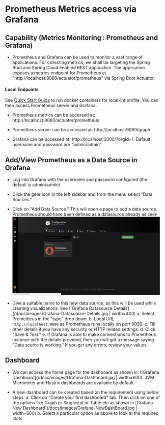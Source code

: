 #  Prometheus Metrics access via Grafana

## Capability (Metrics Monitoring : Prometheus and Grafana)
- Prometheus and Grafana can be used to monitor a vast range of applications. For collecting metrics, we shall be targeting the Spring Boot and Spring Cloud enabled REST application. The application exposes a metrics endpoint for Prometheus at "http://localhost:8080/actuator/prometheus" via Spring Boot Actuator.

#### Local Endpoints

See [Quick Start Guide](quick-start-guide.md) to run docker containers for local-int profile. You can then access Prometheus server and Grafana.

- Prometheus metrics can be accessed at: http://localhost:8080/actuator/prometheus

- Prometheus server can be accessed at: http://localhost:9090/graph

- Grafana can be accessed at: http://localhost:3000/?orgId=1. Default username and password are "admin/admin" 


## Add/View Prometheus as a Data Source in Grafana

- Log into Grafana with the username and password configured (the default is admin/admin)

- Click the gear icon in the left sidebar and from the menu select "Data Sources." 

- Click on "Add Data Source." This will open a page to add a data source. Prometheus should have been defined as a datasource already as seen ![Grafana Datasources](/docs/images/Grafana-Datasources.jpg)

- Give a suitable name to this new data source, as this will be used while creating visualizations. See ![Grafana Datasource Details](/docs/images/Grafana-Datasource-Details.jpg | width=400)
	a. Select Prometheus in the "type" drop down.
	b. Local URL `http://localhost:9090` as Prometheus runs locally on port 9090.
	c. Fill other details if you have any security or HTTP related settings.
	d. Click "Save & Test."
	e. If Grafana is able to make connections to Prometheus instance with the details provided, then you will get a message saying "Data source is working." If you get any errors, review your values.
	
## Dashboard

- We can access the home page for the dashboard as shown in: ![Grafana Dashboard](/docs/images/Grafana-Dashboard.jpg | width=600). JVM Micrometer and Hystrix dashboards are available by default

- A new dashboard can be created based on the requirement using below steps:
	a. Click on "Create your first dashboard" tab. Then click on one of the options like Graph or Singlestat or Table etc as shown in [Grafana New Dashboard](/docs/images/Grafana-NewDashBoard.jpg | width=600)
	b. Select a particular option as above to look at the required stats.

